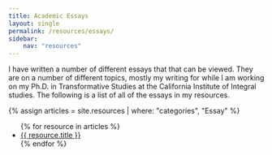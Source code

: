 ```yaml
---
title: Academic Essays
layout: single
permalink: /resources/essays/
sidebar:
    nav: "resources"
---
```


I have written a number of different essays that that can be viewed. They are on a number of different topics, mostly my writing for while I am working on my Ph.D. in Transformative Studies at the California Institute of Integral studies. The following is a list of all of the essays in my resources.

{% assign articles = site.resources | where: "categories", "Essay" %}

<ul>
{% for resource in articles %}
<li>
    <a href="{{ resource.url }}">{{  resource.title  }}</a>
</li>  
{% endfor %}
</ul>